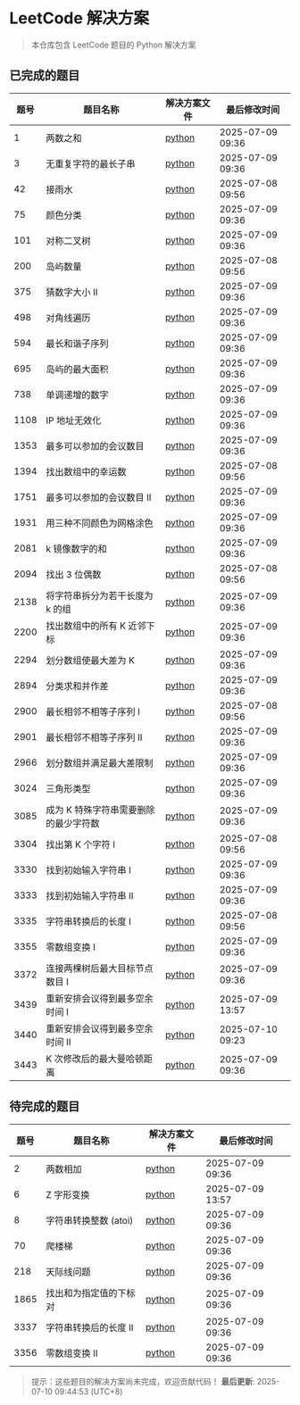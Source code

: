 # LeetCode 解决方案

> 本仓库包含 LeetCode 题目的 Python 解决方案

## 已完成的题目

| 题号 | 题目名称 | 解决方案文件 | 最后修改时间 |
|------|----------|--------------|-------------|
| 1 | 两数之和 | [python](./solution/python/1.两数之和.py) |  2025-07-09 09:36 |
| 3 | 无重复字符的最长子串 | [python](./solution/python/3.无重复字符的最长子串.py) |  2025-07-09 09:36 |
| 42 | 接雨水 | [python](./solution/python/42.接雨水.py) |  2025-07-08 09:56 |
| 75 | 颜色分类 | [python](./solution/python/75.颜色分类.py) |  2025-07-09 09:36 |
| 101 | 对称二叉树 | [python](./solution/python/101.对称二叉树.py) |  2025-07-09 09:36 |
| 200 | 岛屿数量 | [python](./solution/python/200.岛屿数量.py) |  2025-07-08 09:56 |
| 375 | 猜数字大小 II | [python](./solution/python/375.猜数字大小%20II.py) |  2025-07-09 09:36 |
| 498 | 对角线遍历 | [python](./solution/python/498.对角线遍历.py) |  2025-07-09 09:36 |
| 594 | 最长和谐子序列 | [python](./solution/python/594.最长和谐子序列.py) |  2025-07-09 09:36 |
| 695 | 岛屿的最大面积 | [python](./solution/python/695.岛屿的最大面积.py) |  2025-07-09 09:36 |
| 738 | 单调递增的数字 | [python](./solution/python/738.单调递增的数字.py) |  2025-07-09 09:36 |
| 1108 | IP 地址无效化 | [python](./solution/python/1108.IP%20地址无效化.py) |  2025-07-09 09:36 |
| 1353 | 最多可以参加的会议数目 | [python](./solution/python/1353.最多可以参加的会议数目.py) |  2025-07-09 09:36 |
| 1394 | 找出数组中的幸运数 | [python](./solution/python/1394.找出数组中的幸运数.py) |  2025-07-08 09:56 |
| 1751 | 最多可以参加的会议数目 II | [python](./solution/python/1751.最多可以参加的会议数目%20II.py) |  2025-07-09 09:36 |
| 1931 | 用三种不同颜色为网格涂色 | [python](./solution/python/1931.用三种不同颜色为网格涂色.py) |  2025-07-09 09:36 |
| 2081 | k 镜像数字的和 | [python](./solution/python/2081.k%20镜像数字的和.py) |  2025-07-09 09:36 |
| 2094 | 找出 3 位偶数 | [python](./solution/python/2094.找出%203%20位偶数.py) |  2025-07-08 09:56 |
| 2138 | 将字符串拆分为若干长度为 k 的组 | [python](./solution/python/2138.将字符串拆分为若干长度为%20k%20的组.py) |  2025-07-09 09:36 |
| 2200 | 找出数组中的所有 K 近邻下标 | [python](./solution/python/2200.找出数组中的所有%20K%20近邻下标.py) |  2025-07-09 09:36 |
| 2294 | 划分数组使最大差为 K | [python](./solution/python/2294.划分数组使最大差为%20K.py) |  2025-07-09 09:36 |
| 2894 | 分类求和并作差 | [python](./solution/python/2894.分类求和并作差.py) |  2025-07-09 09:36 |
| 2900 | 最长相邻不相等子序列 I | [python](./solution/python/2900.最长相邻不相等子序列%20I.py) |  2025-07-08 09:56 |
| 2901 | 最长相邻不相等子序列 II | [python](./solution/python/2901.最长相邻不相等子序列%20II.py) |  2025-07-09 09:36 |
| 2966 | 划分数组并满足最大差限制 | [python](./solution/python/2966.划分数组并满足最大差限制.py) |  2025-07-09 09:36 |
| 3024 | 三角形类型 | [python](./solution/python/3024.三角形类型.py) |  2025-07-09 09:36 |
| 3085 | 成为 K 特殊字符串需要删除的最少字符数 | [python](./solution/python/3085.成为%20K%20特殊字符串需要删除的最少字符数.py) |  2025-07-09 09:36 |
| 3304 | 找出第 K 个字符 I | [python](./solution/python/3304.找出第%20K%20个字符%20I.py) |  2025-07-08 09:56 |
| 3330 | 找到初始输入字符串 I | [python](./solution/python/3330.找到初始输入字符串%20I.py) |  2025-07-09 09:36 |
| 3333 | 找到初始输入字符串 II | [python](./solution/python/3333.找到初始输入字符串%20II.py) |  2025-07-09 09:36 |
| 3335 | 字符串转换后的长度 I | [python](./solution/python/3335.字符串转换后的长度%20I.py) |  2025-07-08 09:56 |
| 3355 | 零数组变换 I | [python](./solution/python/3355.零数组变换%20I.py) |  2025-07-09 09:36 |
| 3372 | 连接两棵树后最大目标节点数目 I | [python](./solution/python/3372.连接两棵树后最大目标节点数目%20I.py) |  2025-07-09 09:36 |
| 3439 | 重新安排会议得到最多空余时间 I | [python](./solution/python/3439.重新安排会议得到最多空余时间%20I.py) |  2025-07-09 13:57 |
| 3440 | 重新安排会议得到最多空余时间 II | [python](./solution/python/3440.重新安排会议得到最多空余时间%20II.py) |  2025-07-10 09:23 |
| 3443 | K 次修改后的最大曼哈顿距离 | [python](./solution/python/3443.K%20次修改后的最大曼哈顿距离.py) |  2025-07-09 09:36 |

## 待完成的题目

| 题号 | 题目名称 | 解决方案文件 | 最后修改时间 |
|------|----------|--------------|-------------|
| 2 | 两数相加 | [python](./solution/python/2.两数相加.py) |  2025-07-09 09:36 |
| 6 | Z 字形变换 | [python](./solution/python/6.Z%20字形变换.py) |  2025-07-09 13:57 |
| 8 | 字符串转换整数 (atoi) | [python](./solution/python/8.字符串转换整数%20(atoi).py) |  2025-07-09 09:36 |
| 70 | 爬楼梯 | [python](./solution/python/70.爬楼梯.py) |  2025-07-09 09:36 |
| 218 | 天际线问题 | [python](./solution/python/218.天际线问题.py) |  2025-07-09 09:36 |
| 1865 | 找出和为指定值的下标对 | [python](./solution/python/1865.找出和为指定值的下标对.py) |  2025-07-09 09:36 |
| 3337 | 字符串转换后的长度 II | [python](./solution/python/3337.字符串转换后的长度%20II.py) |  2025-07-09 09:36 |
| 3356 | 零数组变换 II | [python](./solution/python/3356.零数组变换%20II.py) |  2025-07-09 09:36 |

> 提示：这些题目的解决方案尚未完成，欢迎贡献代码！
**最后更新**: 2025-07-10 09:44:53 (UTC+8)
